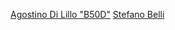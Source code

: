 [Agostino Di Lillo "B50D"](https://github.com/B50D)
[Stefano Belli](https://github.com/StefanoBelli)
